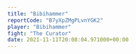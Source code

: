 ```yaml
---
title: "Bibihammer"
reportCode: "B7yXpZMgPLvnYGK2"
player: "Bibihammer"
fight: "The Curator"
date: 2021-11-11T20:08:04.971000+00:00
---
```

